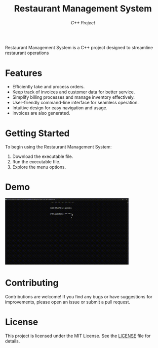 <h1 align="center">Restaurant Management System</h1>
<h6 align="center">C++ Project</h6></br>

Restaurant Management System is a C++ project designed to streamline restaurant operations

# Features
* Efficiently take and process orders.
* Keep track of invoices and customer data for better service.
* Simplify billing processes and manage inventory effectively.
* User-friendly command-line interface for seamless operation.
* Intuitive design for easy navigation and usage.
* Invoices are also generated.

# Getting Started

To begin using the Restaurant Management System:

1. Download the executable file.
2. Run the executable file.
3. Explore the menu options.

# Demo
![Project-gif](https://github.com/iamamritpalrandhawa/Restaurant-management-system-cpp/blob/main/ScreenShots/Project-cpp-GIF.gif)

# Contributing

Contributions are welcome! If you find any bugs or have suggestions for improvements, please open an issue or submit a pull request.

# License

This project is licensed under the MIT License. See the [LICENSE](LICENSE) file for details.
